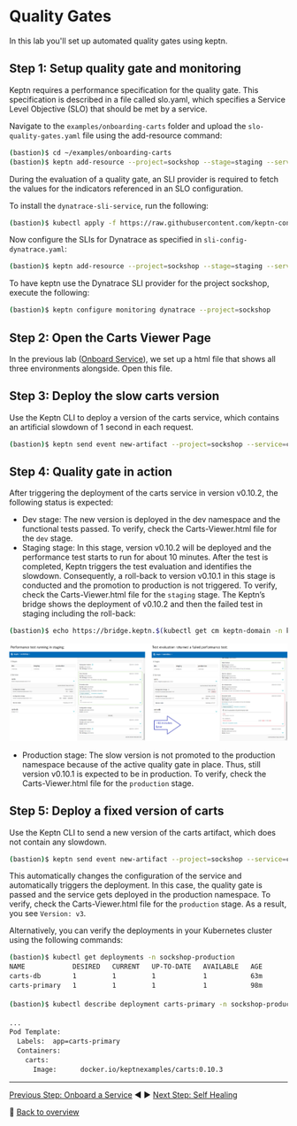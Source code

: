 # Quality Gates

In this lab you'll set up automated quality gates using keptn.

## Step 1: Setup quality gate and monitoring
Keptn requires a performance specification for the quality gate. This specification is described in a file called slo.yaml, which specifies a Service Level Objective (SLO) that should be met by a service.

Navigate to the `examples/onboarding-carts` folder and upload the `slo-quality-gates.yaml` file using the add-resource command:
```bash
(bastion)$ cd ~/examples/onboarding-carts
(bastion)$ keptn add-resource --project=sockshop --stage=staging --service=carts --resource=slo-quality-gates.yaml --resourceUri=slo.yaml
```

During the evaluation of a quality gate, an SLI provider is required to fetch the values for the indicators referenced in an SLO configuration.

To install the `dynatrace-sli-service`, run the following:
```bash
(bastion)$ kubectl apply -f https://raw.githubusercontent.com/keptn-contrib/dynatrace-sli-service/0.3.1/deploy/service.yaml
```

Now configure the SLIs for Dynatrace as specified in `sli-config-dynatrace.yaml`:
```bash
(bastion)$ keptn add-resource --project=sockshop --stage=staging --service=carts --resource=sli-config-dynatrace.yaml --resourceUri=dynatrace/sli.yaml
```
To have keptn use the Dynatrace SLI provider for the project sockshop, execute the following:
```bash
(bastion)$ keptn configure monitoring dynatrace --project=sockshop
```

## Step 2: Open the Carts Viewer Page
In the previous lab ([Onboard Service](../03_Onboard_Service)), we set up a html file that shows all three environments alongside. Open this file.

## Step 3: Deploy the slow carts version
Use the Keptn CLI to deploy a version of the carts service, which contains an artificial slowdown of 1 second in each request.
```bash
(bastion)$ keptn send event new-artifact --project=sockshop --service=carts --image=docker.io/keptnexamples/carts --tag=0.10.2
```

## Step 4: Quality gate in action
After triggering the deployment of the carts service in version v0.10.2, the following status is expected:

* Dev stage: The new version is deployed in the dev namespace and the functional tests passed.
To verify, check the Carts-Viewer.html file for the `dev` stage.
* Staging stage: In this stage, version v0.10.2 will be deployed and the performance test starts to run for about 10 minutes. After the test is completed, Keptn triggers the test evaluation and identifies the slowdown. Consequently, a roll-back to version v0.10.1 in this stage is conducted and the promotion to production is not triggered.
To verify, check the Carts-Viewer.html file for the `staging` stage. The Keptn’s bridge shows the deployment of v0.10.2 and then the failed test in staging including the roll-back:
```bash
(bastion)$ echo https://bridge.keptn.$(kubectl get cm keptn-domain -n keptn -o=jsonpath='{.data.app_domain}') 
```
![quality_gates](../assets/quality_gates.png)
* Production stage: The slow version is not promoted to the production namespace because of the active quality gate in place. Thus, still version v0.10.1 is expected to be in production.
To verify, check the Carts-Viewer.html file for the `production` stage.

## Step 5: Deploy a fixed version of carts
Use the Keptn CLI to send a new version of the carts artifact, which does not contain any slowdown.
```bash
(bastion)$ keptn send event new-artifact --project=sockshop --service=carts --image=docker.io/keptnexamples/carts --tag=0.10.3
```
This automatically changes the configuration of the service and automatically triggers the deployment. In this case, the quality gate is passed and the service gets deployed in the production namespace. To verify, check the Carts-Viewer.html file for the `production` stage. As a result, you see `Version: v3`.

Alternatively, you can verify the deployments in your Kubernetes cluster using the following commands:

```bash
(bastion)$ kubectl get deployments -n sockshop-production
NAME            DESIRED   CURRENT   UP-TO-DATE   AVAILABLE   AGE
carts-db        1         1         1            1           63m
carts-primary   1         1         1            1           98m

(bastion)$ kubectl describe deployment carts-primary -n sockshop-production

...
Pod Template:
  Labels:  app=carts-primary
  Containers:
    carts:
      Image:      docker.io/keptnexamples/carts:0.10.3
```

---

[Previous Step: Onboard a Service](../03_Onboard_Service) :arrow_backward: :arrow_forward: [Next Step: Self Healing](../05_Self-Healing)

:arrow_up_small: [Back to overview](../)

